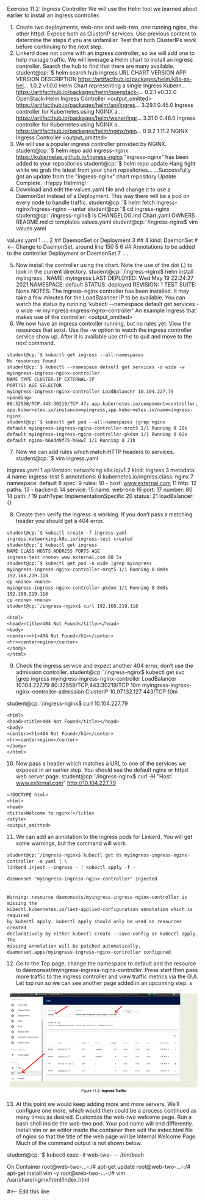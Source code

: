 Exercise 11.2: Ingress Controller
We will use the Helm tool we learned about earlier to install an ingress controller.
1. Create two deployments, web-one and web-two, one running nginx, the other httpd. Expose both as ClusterIP services.
Use previous content to determine the steps if you are unfamiliar. Test that both ClusterIPs work before continuing to
the next step.
2. Linkerd does not come with an ingress controller, so we will add one to help manage traffic. We will leverage a Helm
chart to install an ingress controller. Search the hub to find that there are many available.
student@cp:˜$ helm search hub ingress
URL CHART VERSION
APP VERSION DESCRIPTION
https://artifacthub.io/packages/helm/k8s-as-hel... 1.0.2
v1.0.0 Helm Chart representing a single Ingress Kubern...
https://artifacthub.io/packages/helm/openstack-... 0.2.1
v0.32.0 OpenStack-Helm Ingress Controller
<output_omitted>
https://artifacthub.io/packages/helm/api/ingres... 3.29.1
0.45.0 Ingress controller for Kubernetes using NGINX a...
https://artifacthub.io/packages/helm/wener/ingr... 3.31.0
0.46.0 Ingress controller for Kubernetes using NGINX a...
https://artifacthub.io/packages/helm/nginx/ngin... 0.9.2
1.11.2 NGINX Ingress Controller
<output_omitted>
3. We will use a popular ingress controller provided by NGINX.
student@cp:˜$ helm repo add ingress-nginx https://kubernetes.github.io/ingress-nginx
"ingress-nginx" has been added to your repositories
student@cp:˜$ helm repo update
Hang tight while we grab the latest from your chart repositories...
...Successfully got an update from the "ingress-nginx" chart repository
Update Complete. -Happy Helming!-
4. Download and edit the values.yaml file and change it to use a DaemonSet instead of a Deployment. This way there
will be a pod on every node to handle traffic.
student@cp:˜$ helm fetch ingress-nginx/ingress-nginx --untar
student@cp:˜$ cd ingress-nginx
student@cp:˜/ingress-nginx$ ls
CHANGELOG.md Chart.yaml OWNERS README.md ci templates values.yaml
student@cp:˜/ingress-nginx$ vim values.yaml


values.yaml
1 ....
2 ## DaemonSet or Deployment
3 ##
4 kind: DaemonSet #<-- Change to DaemonSet, around line 150
5
6 ## Annotations to be added to the controller Deployment or DaemonSet
7 ....


5. Now install the controller using the chart. Note the use of the dot (.) to look in the current directory.
student@cp:˜/ingress-nginx$ helm install myingress .
NAME: myingress
LAST DEPLOYED: Wed May 19 22:24:27 2021
NAMESPACE: default
STATUS: deployed
REVISION: 1
TEST SUITE: None
NOTES:
The ingress-nginx controller has been installed.
It may take a few minutes for the LoadBalancer IP to be available.
You can watch the status by running
'kubectl --namespace default get services -o wide -w myingress-ingress-nginx-controller'
An example Ingress that makes use of the controller:
<output_omitted>
6. We now have an ingress controller running, but no rules yet. View the resources that exist. Use the -w option to watch
the ingress controller service show up. After it is available use ctrl-c to quit and move to the next command.
```
student@cp:˜$ kubectl get ingress --all-namespaces
No resources found
student@cp:˜$ kubectl --namespace default get services -o wide -w myingress-ingress-nginx-controller
NAME TYPE CLUSTER-IP EXTERNAL-IP
PORT(S) AGE SELECTOR
myingress-ingress-nginx-controller LoadBalancer 10.104.227.79 <pending>
80:32558/TCP,443:30219/TCP 47s app.kubernetes.io/component=controller,
app.kubernetes.io/instance=myingress,app.kubernetes.io/name=ingress-nginx
student@cp:˜$ kubectl get pod --all-namespaces |grep nginx
default myingress-ingress-nginx-controller-mrqt5 1/1 Running 0 20s
default myingress-ingress-nginx-controller-pkdxm 1/1 Running 0 62s
default nginx-b68dd9f75-h6ww7 1/1 Running 0 21h
```

7. Now we can add rules which match HTTP headers to services.
student@cp:˜$ vim ingress.yaml

ingress.yaml
1 apiVersion: networking.k8s.io/v1
2 kind: Ingress
3 metadata:
4 name: ingress-test
5 annotations:
6 kubernetes.io/ingress.class: nginx
7 namespace: default
8 spec:
9 rules:
10 - host: www.external.com
11 http:
12 paths:
13 - backend:
14 service:
15 name: web-one
16 port:
17 number: 80
18 path: /
19 pathType: ImplementationSpecific
20 status:
21 loadBalancer: {}


8. Create then verify the ingress is working. If you don’t pass a matching header you should get a 404 error.

```
student@cp:˜$ kubectl create -f ingress.yaml
ingress.networking.k8s.io/ingress-test created
student@cp:˜$ kubectl get ingress
NAME CLASS HOSTS ADDRESS PORTS AGE
ingress-test <none> www.external.com 80 5s
student@cp:˜$ kubectl get pod -o wide |grep myingress
myingress-ingress-nginx-controller-mrqt5 1/1 Running 0 8m9s 192.168.219.118
cp <none> <none>
myingress-ingress-nginx-controller-pkdxm 1/1 Running 0 8m9s 192.168.219.118
cp <none> <none>
student@cp:˜/ingress-nginx$ curl 192.168.219.118
```

```
<html>
<head><title>404 Not Found</title></head>
<body>
<center><h1>404 Not Found</h1></center>
<hr><center>nginx</center>
</body>
</html>
```

9. Check the ingress service and expect another 404 error, don’t use the admission controller.
student@cp:˜/ingress-nginx$ kubectl get svc |grep ingress
myingress-ingress-nginx-controller LoadBalancer 10.104.227.79 <pending>
80:32558/TCP,443:30219/TCP 10m
myingress-ingress-nginx-controller-admission ClusterIP 10.97.132.127 <none>
443/TCP 10m

student@cp:˜/ingress-nginx$ curl 10.104.227.79

```
<html>
<head><title>404 Not Found</title></head>
<body>
<center><h1>404 Not Found</h1></center>
<hr><center>nginx</center>
</body>
</html>
```

10. Now pass a header which matches a URL to one of the services we exposed in an earlier step. You should see the
default nginx or httpd web server page.
student@cp:˜/ingress-nginx$ curl -H "Host: www.external.com" http://10.104.227.79
```
<!DOCTYPE html>
<html>
<head>
<title>Welcome to nginx!</title>
<style>
<output_omitted>
```

11. We can add an annotation to the ingress pods for Linkerd. You will get some warnings, but the command will work.

```
student@cp:˜/ingress-nginx$ kubectl get ds myingress-ingress-nginx-controller -o yaml | \
linkerd inject --ingress - | kubectl apply -f -
```

```
daemonset "myingress-ingress-nginx-controller" injected


Warning: resource daemonsets/myingress-ingress-nginx-controller is missing the
kubectl.kubernetes.io/last-applied-configuration annotation which is required
by kubectl apply. kubectl apply should only be used on resources created
declaratively by either kubectl create --save-config or kubectl apply. The
missing annotation will be patched automatically.
daemonset.apps/myingress-ingress-nginx-controller configured
```

12. Go to the Top page, change the namespace to default and the resource to
daemonset/myingress-ingress-nginx-controller. Press start then pass more traffic to the ingress controller and
view traffic metrics via the GUI. Let top run so we can see another page added in an upcoming step.
s

![LAB1-2_1.PNG](https://github.com/castanedara/k8s-certification/blob/main/11-INGRESS/LAB1-2_1.PNG?raw=true)


13. At this point we would keep adding more and more servers. We’ll configure one more, which would then could be a
process continued as many times as desired.
Customize the web-two welcome page. Run a bash shell inside the web-two pod. Your pod name will end differently.
Install vim or an editor inside the container then edit the index.html file of nginx so that the title of the web page will
be Internal Welcome Page. Much of the command output is not shown below.

student@cp:˜$ kubectl exec -it web-two-<Tab> -- /bin/bash

On Container
root@web-two-...-:/# apt-get update
root@web-two-...-:/# apt-get install vim -y
root@web-two-...-:/# vim /usr/share/nginx/html/index.html
<!DOCTYPE html>
<html>
<head>
<title>Internal Welcome Page</title> #<-- Edit this line
<style>
<output_omitted>
root@thirdpage-:/$ exit



14. Edit the ingress rules to point the thirdpage service. It may be easiest to copy the existing host stanza and edit the host
and name.

student@cp:˜$ kubectl edit ingress ingress-test

**ingress-test:**

```
1 ....
2 spec:
3 rules:
4 - host: internal.org
5 http:
6 paths:
7 - backend:
8 service:
9 name: web-two
10 port:
11 number: 80
12 path: /
13 pathType: ImplementationSpecific
14 - host: www.external.com
15 http:
16 paths:
17 - backend:
18 service:
19 name: web-one
20 port:
21 number: 80
22 path: /
23 pathType: ImplementationSpecific
24 status:
25 ....
```


15. Test the second Host: setting using curl locally as well as from a remote system, be sure the <title> shows the non-default page. Use the main IP of either node. The Linkerd GUI should show a new TO line, if you select the small blue box with an arrow you will see the traffic is going to internal.org.

student@cp:˜$ curl -H "Host: internal.org" http://10.128.0.7/

```
<!DOCTYPE html>
<html>
<head>
<title>Internal Welcome Page</title>
<style>
<output_omitted>
```


